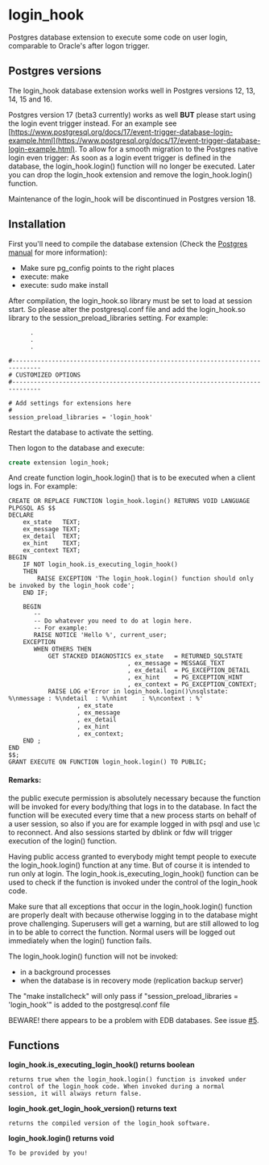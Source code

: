 # login_hook
Postgres database extension to execute some code on user login, comparable to
Oracle's after logon trigger.

## Postgres versions
The login_hook database extension works well in Postgres versions 12, 13, 14, 15 and 16.

Postgres version 17 (beta3 currently) works as well **BUT** please start using
the login event trigger instead. For an example see
[https://www.postgresql.org/docs/17/event-trigger-database-login-example.html](https://www.postgresql.org/docs/17/event-trigger-database-login-example.html).
To allow for a smooth migration to the Postgres native login even trigger: As soon as a login event trigger is defined in the database, the login_hook.login() function will no longer be executed. Later you can drop the login_hook extension and remove the login_hook.login() function.

Maintenance of the login_hook will be discontinued in Postgres version 18.

## Installation
First you'll need to compile the database extension (Check the
[Postgres manual](https://www.postgresql.org/docs/current/static/extend-pgxs.html)
for more information):<br>
 - Make sure pg_config points to the right places<br>
 - execute: make<br>
 - execute: sudo make install<br>

After compilation, the login_hook.so library must be set to load at session
start. So please alter the postgresql.conf file and add the login\_hook.so
library to the session\_preload\_libraries setting. For example:

```
      .
      .
      .

#------------------------------------------------------------------------------
# CUSTOMIZED OPTIONS
#------------------------------------------------------------------------------

# Add settings for extensions here
#
session_preload_libraries = 'login_hook'
```

Restart the database to activate the setting.

Then logon to the database and execute:

```SQL
create extension login_hook;
```

And create function login_hook.login() that is to be executed when a client
logs in. For example:

```PLpgSQL
CREATE OR REPLACE FUNCTION login_hook.login() RETURNS VOID LANGUAGE PLPGSQL AS $$
DECLARE
    ex_state   TEXT;
    ex_message TEXT;
    ex_detail  TEXT;
    ex_hint    TEXT;
    ex_context TEXT;
BEGIN
	IF NOT login_hook.is_executing_login_hook()
	THEN
	    RAISE EXCEPTION 'The login_hook.login() function should only be invoked by the login_hook code';
	END IF;

	BEGIN
	   --
	   -- Do whatever you need to do at login here.
	   -- For example:
	   RAISE NOTICE 'Hello %', current_user;
	EXCEPTION
	   WHEN OTHERS THEN
	       GET STACKED DIAGNOSTICS ex_state   = RETURNED_SQLSTATE
	                             , ex_message = MESSAGE_TEXT
	                             , ex_detail  = PG_EXCEPTION_DETAIL
	                             , ex_hint    = PG_EXCEPTION_HINT
	                             , ex_context = PG_EXCEPTION_CONTEXT;
	       RAISE LOG e'Error in login_hook.login()\nsqlstate: %\nmessage : %\ndetail  : %\nhint    : %\ncontext : %'
	               , ex_state
	               , ex_message
	               , ex_detail
	               , ex_hint
	               , ex_context;
    END	;
END
$$;
GRANT EXECUTE ON FUNCTION login_hook.login() TO PUBLIC;
```
#### Remarks:
the public execute permission is absolutely necessary because the function will
be invoked for every body/thing that logs in to the database. In fact the function
will be executed every time that a new process starts on behalf of a user session,
so also if you are for example logged in with psql and use \c to reconnect. And
also sessions started by dblink or fdw will trigger execution of the login()
function.

Having public access granted to everybody might tempt people to execute the
login_hook.login() function at any time. But of course it is intended to run
only at login. The login\_hook.is\_executing\_login\_hook() function can be used
to check if the function is invoked under the control of the login_hook code.

Make sure that all exceptions that occur in the login\_hook.login() function
are properly dealt with because otherwise logging in to the database might
prove challenging. Superusers will get a warning, but are still allowed to
log in to be able to correct the function. Normal users will be logged out
immediately when the login() function fails.

The login\_hook.login() function will not be invoked:
* in a background processes
* when the database is in recovery mode (replication backup server)

The "make installcheck" will only pass if "session_preload_libraries = 'login_hook'"
is added to the postgresql.conf file

BEWARE! there appears to be a problem with EDB databases. See issue <a href="https://github.com/splendiddata/login_hook/issues/5">#5</a>.
## Functions
**login_hook.is_executing_login_hook() returns boolean**

    returns true when the login_hook.login() function is invoked under
    control of the login_hook code. When invoked during a normal
    session, it will always return false.

**login_hook.get_login_hook_version() returns text**

    returns the compiled version of the login_hook software.

**login_hook.login() returns void**

    To be provided by you!
